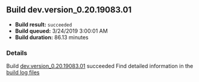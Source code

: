 ## Build dev.version_0.20.19083.01
- **Build result:** `succeeded`
- **Build queued:** 3/24/2019 3:00:01 AM
- **Build duration:** 86.13 minutes
### Details
Build [dev.version_0.20.19083.01](https://winappstudio.visualstudio.com/web/build.aspx?pcguid=a4ef43be-68ce-4195-a619-079b4d9834c2&builduri=vstfs%3a%2f%2f%2fBuild%2fBuild%2f27352) succeeded
Find detailed information in the [build log files](https://uwpctdiags.blob.core.windows.net/buildlogs/dev.version_0.20.19083.01_logs.zip)
